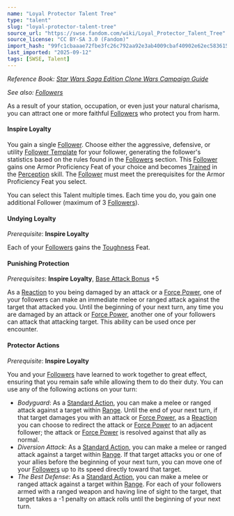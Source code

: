 ```yaml
---
name: "Loyal Protector Talent Tree"
type: "talent"
slug: "loyal-protector-talent-tree"
source_url: "https://swse.fandom.com/wiki/Loyal_Protector_Talent_Tree"
source_license: "CC BY-SA 3.0 (Fandom)"
import_hash: "99fc1cbaaae72fbe3fc26c792aa92e3ab4009cbaf40902e62ec5836154bf4512"
last_imported: "2025-09-12"
tags: [SWSE, Talent]
---
```

*Reference Book: [Star Wars Saga Edition Clone Wars Campaign Guide](https://swse.fandom.com/wiki/Star_Wars_Saga_Edition_Clone_Wars_Campaign_Guide)*

*See also: [Followers](https://swse.fandom.com/wiki/Followers)*

As a result of your station, occupation, or even just your natural charisma, you can attract one or more faithful [Followers](https://swse.fandom.com/wiki/Followers) who protect you from harm.

#### **Inspire Loyalty**
You gain a single [Follower](https://swse.fandom.com/wiki/Follower). Choose either the aggressive, defensive, or utility [Follower Template](https://swse.fandom.com/wiki/Followers) for your follower, generating the follower's statistics based on the rules found in the [Followers](https://swse.fandom.com/wiki/Followers) section. This [Follower](https://swse.fandom.com/wiki/Follower) gains one Armor Proficiency Feat of your choice and becomes [Trained](https://swse.fandom.com/wiki/Trained) in the [Perception](https://swse.fandom.com/wiki/Perception) skill. The [Follower](https://swse.fandom.com/wiki/Follower) must meet the prerequisites for the Armor Proficiency Feat you select.

You can select this Talent multiple times. Each time you do, you gain one additional Follower (maximum of 3 [Followers](https://swse.fandom.com/wiki/Followers)).

#### **Undying Loyalty**
*Prerequisite*: **Inspire Loyalty**

Each of your [Followers](https://swse.fandom.com/wiki/Followers) gains the [Toughness](https://swse.fandom.com/wiki/Toughness) Feat.

#### **Punishing Protection**
*Prerequisites*: **Inspire Loyalty**, [Base Attack Bonus](https://swse.fandom.com/wiki/Base_Attack_Bonus) +5

As a [Reaction](https://swse.fandom.com/wiki/Reaction) to you being damaged by an attack or a [Force Power](https://swse.fandom.com/wiki/Force_Power), one of your followers can make an immediate melee or ranged attack against the target that attacked you. Until the beginning of your next turn, any time you are damaged by an attack or [Force Power](https://swse.fandom.com/wiki/Force_Power), another one of your followers can attack that attacking target. This ability can be used once per encounter.

#### **Protector Actions**
*Prerequisite*: **Inspire Loyalty**

You and your [Followers](https://swse.fandom.com/wiki/Followers) have learned to work together to great effect, ensuring that you remain safe while allowing them to do their duty. You can use any of the following actions on your turn:
- *Bodyguard*: As a [Standard Action](https://swse.fandom.com/wiki/Standard_Action), you can make a melee or ranged attack against a target within [Range](https://swse.fandom.com/wiki/Range). Until the end of your next turn, if that target damages you with an attack or [Force Power](https://swse.fandom.com/wiki/Force_Power), as a [Reaction](https://swse.fandom.com/wiki/Reaction) you can choose to redirect the attack or [Force Power](https://swse.fandom.com/wiki/Force_Power) to an adjacent follower; the attack or [Force Power](https://swse.fandom.com/wiki/Force_Power) is resolved against that ally as normal.
- *Diversion Attack*: As a [Standard Action](https://swse.fandom.com/wiki/Standard_Action), you can make a melee or ranged attack against a target within [Range](https://swse.fandom.com/wiki/Range). If that target attacks you or one of your allies before the beginning of your next turn, you can move one of your [Followers](https://swse.fandom.com/wiki/Followers) up to its speed directly toward that target.
- *The Best Defense*: As a [Standard Action](https://swse.fandom.com/wiki/Standard_Action), you can make a melee or ranged attack against a target within [Range](https://swse.fandom.com/wiki/Range). For each of your followers armed with a ranged weapon and having line of sight to the target, that target takes a -1 penalty on attack rolls until the beginning of your next turn.
